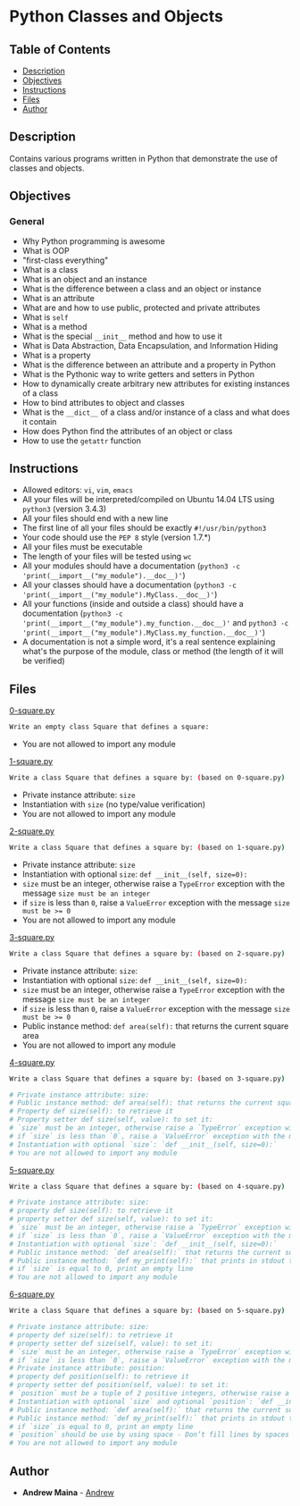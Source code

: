 # Python Classes and Objects

## Table of Contents

* [Description](#description)
* [Objectives](#objectives)
* [Instructions](#instructions)
* [Files](#files)
* [Author](#author)

## Description

Contains various programs written in Python that demonstrate the use of classes and objects.

## Objectives

### General

* Why Python programming is awesome
* What is OOP
* "first-class everything"
* What is a class
* What is an object and an instance
* What is the difference between a class and an object or instance
* What is an attribute
* What are and how to use public, protected and private attributes
* What is `self`
* What is a method
* What is the special `__init__` method and how to use it
* What is Data Abstraction, Data Encapsulation, and Information Hiding
* What is a property
* What is the difference between an attribute and a property in Python
* What is the Pythonic way to write getters and setters in Python
* How to dynamically create arbitrary new attributes for existing instances of a class
* How to bind attributes to object and classes
* What is the `__dict__` of a class and/or instance of a class and what does it contain
* How does Python find the attributes of an object or class
* How to use the `getattr` function

## Instructions

* Allowed editors: `vi`, `vim`, `emacs`
* All your files will be interpreted/compiled on Ubuntu 14.04 LTS using `python3` (version 3.4.3)
* All your files should end with a new line
* The first line of all your files should be exactly `#!/usr/bin/python3`
* Your code should use the `PEP 8` style (version 1.7.*)
* All your files must be executable
* The length of your files will be tested using `wc`
* All your modules should have a documentation (`python3 -c 'print(__import__("my_module").__doc__)'`)
* All your classes should have a documentation (`python3 -c 'print(__import__("my_module").MyClass.__doc__)'`)
* All your functions (inside and outside a class) should have a documentation (`python3 -c 'print(__import__("my_module").my_function.__doc__)'` and `python3 -c 'print(__import__("my_module").MyClass.my_function.__doc__)'`)
* A documentation is not a simple word, it's a real sentence explaining what's the purpose of the module, class or method (the length of it will be verified)

## Files

[0-square.py](0-square.py)

```sh
Write an empty class Square that defines a square:

```

* You are not allowed to import any module

[1-square.py](1-square.py)

```sh
Write a class Square that defines a square by: (based on 0-square.py)
```

* Private instance attribute: `size`
* Instantiation with `size` (no type/value verification)
* You are not allowed to import any module

[2-square.py](2-square.py)

```sh
Write a class Square that defines a square by: (based on 1-square.py)
```

* Private instance attribute: `size`
* Instantiation with optional `size`: `def __init__(self, size=0):`
* `size` must be an integer, otherwise raise a `TypeError` exception with the message `size must be an integer`
* if `size` is less than `0`, raise a `ValueError` exception with the message `size must be >= 0`
* You are not allowed to import any module

[3-square.py](3-square.py)

```sh
Write a class Square that defines a square by: (based on 2-square.py)
```

* Private instance attribute: `size`:
* Instantiation with optional `size`: `def __init__(self, size=0):`
* `size` must be an integer, otherwise raise a `TypeError` exception with the message `size must be an integer`
* if `size` is less than `0`, raise a `ValueError` exception with the message `size must be >= 0`
* Public instance method: `def area(self):` that returns the current square area
* You are not allowed to import any module

[4-square.py](4-square.py)

```sh
Write a class Square that defines a square by: (based on 3-square.py)

# Private instance attribute: size:
# Public instance method: def area(self): that returns the current square area
# Property def size(self): to retrieve it
# Property setter def size(self, value): to set it:
# `size` must be an integer, otherwise raise a `TypeError` exception with the message `size must be an integer`
# if `size` is less than `0`, raise a `ValueError` exception with the message `size must be >= 0`
# Instantiation with optional `size`: `def __init__(self, size=0):`
# You are not allowed to import any module
```

[5-square.py](5-square.py)

```sh
Write a class Square that defines a square by: (based on 4-square.py)

# Private instance attribute: size:
# property def size(self): to retrieve it
# property setter def size(self, value): to set it:
# `size` must be an integer, otherwise raise a `TypeError` exception with the message `size must be an integer`
# if `size` is less than `0`, raise a `ValueError` exception with the message `size must be >= 0`
# Instantiation with optional `size`: `def __init__(self, size=0):`
# Public instance method: `def area(self):` that returns the current square area
# Public instance method: `def my_print(self):` that prints in stdout the square with the character `#`:
# if `size` is equal to 0, print an empty line
# You are not allowed to import any module
```

[6-square.py](6-square.py)

```sh
Write a class Square that defines a square by: (based on 5-square.py)

# Private instance attribute: size:
# property def size(self): to retrieve it
# property setter def size(self, value): to set it:
# `size` must be an integer, otherwise raise a `TypeError` exception with the message `size must be an integer`
# if `size` is less than `0`, raise a `ValueError` exception with the message `size must be >= 0`
# Private instance attribute: position:
# property def position(self): to retrieve it
# property setter def position(self, value): to set it:
# `position` must be a tuple of 2 positive integers, otherwise raise a `TypeError` exception with the message `position must be a tuple of 2 positive integers`
# Instantiation with optional `size` and optional `position`: `def __init__(self, size=0, position=(0, 0)):`
# Public instance method: `def area(self):` that returns the current square area
# Public instance method: `def my_print(self):` that prints in stdout the square with the character `#`:
# if `size` is equal to 0, print an empty line
# `position` should be use by using space - Don’t fill lines by spaces when `position[1] > 0`
# You are not allowed to import any module
```

## Author

* **Andrew Maina** - [Andrew]("https://github.com/KigMaina")
